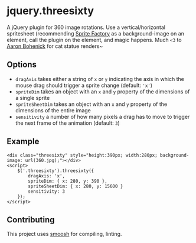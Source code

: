 jquery.threesixty
====== 

A jQuery plugin for 360 image rotations. Use a vertical/horizontal spritesheet (recommending [Sprite Factory](https://github.com/jakesgordon/sprite-factory) as a background-image on an element, call the plugin on the element, and magic happens. Much `<3` to [Aaron Bohenick](http://aaronbohenick.com/) for cat statue renders~

Options
---

* `dragAxis` takes either a string of `x` or `y` indicating the axis in which the mouse drag should trigger a sprite change (default: `'x'`)
* `spriteDim` takes an object with an `x` and `y` property of the dimensions of a single sprite
* `spriteSheetDim` takes an object with an `x` and `y` property of the dimensions of the entire image
* `sensitivity` a number of how many pixels a drag has to move to trigger the next frame of the animation (default: `3`)

Example
---
```
<div class="threesixty" style="height:390px; width:280px; background-image: url(360.jpg);"></div>
<script>
    $('.threesixty').threesixty({
        dragAxis: 'x',
        spriteDim: { x: 280, y: 390 },
        spriteSheetDim: { x: 280, y: 15600 }
        sensitivity: 3
    });
</script>
```

Contributing
---
This project uses [smoosh](https://github.com/fat/smoosh) for compiling, linting.
